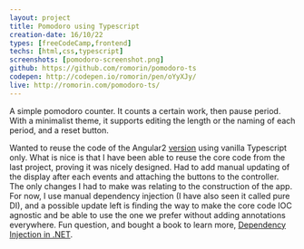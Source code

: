 ```yaml
---
layout: project
title: Pomodoro using Typescript
creation-date: 16/10/22
types: [freeCodeCamp,frontend]
techs: [html,css,typescript]
screenshots: [pomodoro-screenshot.png]
github: https://github.com/romorin/pomodoro-ts
codepen: http://codepen.io/romorin/pen/oYyXJy/
live: http://romorin.com/pomodoro-ts/
---
```


A simple pomodoro counter. It counts a certain work, then pause period. With a minimalist theme, it supports editing the length or the naming of each period, and a reset button.

Wanted to reuse the code of the Angular2 [version](projects/pomdoro-angular.html) using vanilla Typescript only. What is nice is that I have been able to reuse the core code from the last project, proving it was nicely designed. Had to add manual updating of the display after each events and attaching the buttons to the controller. The only changes I had to make was relating to the construction of the app. For now, I use manual dependency injection (I have also seen it called pure DI), and a possible update left is finding the way to make the core code IOC agnostic and be able to use the one we prefer without adding annotations everywhere. Fun question, and bought a book to learn more, [Dependency Injection in .NET](https://www.manning.com/books/dependency-injection-in-dot-net).
